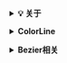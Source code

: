 <b><details><summary>💡 关于</summary></b>

📚 本仓库是对我在大学期间在我校图形学研究所做的部分图形学算法的整理。

</details>

<b><details><summary>ColorLine</summary></b>

####  这个是我进研究所时老师出的考题，还挺有意思的.

![image](https://github.com/CG-AccelWorld/Graphics/blob/master/MyImg/ColorLine.gif)

</details>

<b><details><summary>Bezier相关</summary></b>
  
---
<details><summary>DBezier</summary>
  
#### Bezier运动图

![image](https://github.com/CG-AccelWorld/Graphics/blob/master/MyImg/DBezier.gif)

</details>

<details><summary>Bezier三维物体渲染</summary>
  
#### Bezier三维物体渲染效果图
##### 这些物体渲染构建的方法都相同，所以只上传了一个“粉色透明花瓶”的 Codes.

<img src="https://github.com/CG-AccelWorld/Graphics/blob/master/MyImg/%E7%B2%89%E8%89%B2%E9%80%8F%E6%98%8E%E8%8A%B1%E7%93%B6.png" alt="Sample"  width="250" height="250">
<img src="https://github.com/CG-AccelWorld/Graphics/blob/master/MyImg/%E5%8F%A4%E9%92%9F.png" alt="Sample"  width="250" height="250">
<img src="https://github.com/CG-AccelWorld/Graphics/blob/master/MyImg/%E5%AE%9D%E5%A1%94.png" alt="Sample"  width="250" height="250">

            粉色透明瓶子                           古钟                               宝塔
            
<img src="https://github.com/CG-AccelWorld/Graphics/blob/master/MyImg/%E7%A9%BA%E7%AB%B9.png" alt="Sample"  width="250" height="250">
<img src="https://github.com/CG-AccelWorld/Graphics/blob/master/MyImg/%E5%8D%AB%E6%98%9F%E9%9B%B7%E8%BE%BE.png" alt="Sample"  width="250" height="250">
<img src="https://github.com/CG-AccelWorld/Graphics/blob/master/MyImg/%E6%A3%8B%E7%AC%A5%EF%BC%88s%C3%AC%EF%BC%89.png" alt="Sample"  width="250" height="250">

                空竹                             卫星雷达                           棋笥（si）

<img src="https://github.com/CG-AccelWorld/Graphics/blob/master/MyImg/%E9%99%B6%E7%93%B7.png" alt="Sample"  width="250" height="250">

                陶瓷         
</details>

---

</details>
